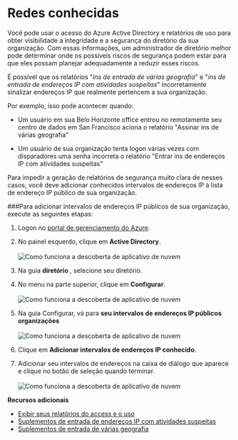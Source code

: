 <properties 
    pageTitle="Conhecido redes | Microsoft Azure" 
    description="Configurando redes conhecidas, você pode evitar ter endereços IP que pertencem a sua organização incluída no ins do sinal de várias geografia e ins de entrada de endereços IP com relatórios de atividades suspeitas." 
    services="active-directory" 
    documentationCenter="" 
    authors="markusvi" 
    manager="femila"  
    editor=""/>

<tags 
    ms.service="active-directory" 
    ms.workload="identity" 
    ms.tgt_pltfrm="na" 
    ms.devlang="na" 
    ms.topic="article" 
    ms.date="10/10/2016" 
    ms.author="markvi"/>

# <a name="known-networks"></a>Redes conhecidas


Você pode usar o acesso do Azure Active Directory e relatórios de uso para obter visibilidade a integridade e a segurança do diretório da sua organização. Com essas informações, um administrador de diretório melhor pode determinar onde os possíveis riscos de segurança podem estar para que eles possam planejar adequadamente a reduzir esses riscos.

É possível que os relatórios "*ins de entrada de várias geografia*" e "*ins de entrada de endereços IP com atividades suspeitas*" incorretamente sinalizar endereços IP que realmente pertencem a sua organização. 

Por exemplo, isso pode acontecer quando: 

- Um usuário em sua Belo Horizonte office entrou no remotamente seu centro de dados em San Francisco aciona o relatório "Assinar ins de várias geografia" 

- Um usuário de sua organização tenta logon várias vezes com disparadores uma senha incorreta o relatório "Entrar ins de endereços IP com atividades suspeitas" 

Para impedir a geração de relatórios de segurança muito clara de nesses casos, você deve adicionar conhecidos intervalos de endereços IP à lista de endereço IP público de sua organização.    


###<a name="to-add-your-organizations-public-ip-address-ranges-perform-the-following-steps"></a>Para adicionar intervalos de endereços IP públicos de sua organização, execute as seguintes etapas: 

1.  Logon no [portal de gerenciamento do Azure](https://manage.windowsazure.com).

2.  No painel esquerdo, clique em **Active Directory**. <br><br>![Como funciona a descoberta de aplicativo de nuvem](./media/active-directory-known-networks/known-netwoks-01.png)

3.  Na guia **diretório** , selecione seu diretório.

4.  No menu na parte superior, clique em **Configurar**. <br><br>![Como funciona a descoberta de aplicativo de nuvem](./media/active-directory-known-networks/known-netwoks-02.png)

5.  Na guia Configurar, vá para **seu intervalos de endereços IP públicos organizações** <br><br>![Como funciona a descoberta de aplicativo de nuvem](./media/active-directory-known-networks/known-netwoks-03.png)

6.  Clique em **Adicionar intervalos de endereços IP conhecido**.

7.  Adicionar seu intervalos de endereços na caixa de diálogo que aparece e clique no botão de seleção quando terminar. <br><br>![Como funciona a descoberta de aplicativo de nuvem](./media/active-directory-known-networks/known-netwoks-04.png)


**Recursos adicionais**


* [Exibir seus relatórios do access e o uso](active-directory-view-access-usage-reports.md)
* [Suplementos de entrada de endereços IP com atividades suspeitas](active-directory-reporting-sign-ins-from-ip-addresses-with-suspicious-activity.md)
* [Suplementos de entrada de várias geografia](active-directory-reporting-sign-ins-from-multiple-geographies.md)


